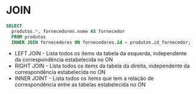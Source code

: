 # JOIN

```sql
SELECT
  produtos.*, fornecedores.nome AS fornecedor
  FROM produtos
  INNER JOIN fornecedores ON fornecedores.id = produtos.id_fornecedor;
 ```
 
 - LEFT JOIN - Lista todos os items da tabela da esquerda, independente da correspondência estabelecida no ON
 - RIGHT JOIN - Lista todos os items da tabela da direita, independente da correspondência estabelecida no ON
 - INNER JOINT - Lista todos os items que tem a relação de correspondência entre as tabelas estabelecida no ON
